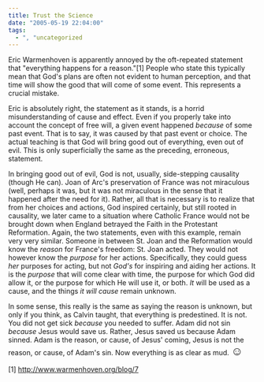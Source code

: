 ```yaml
---
title: Trust the Science
date: "2005-05-19 22:04:00"
tags:
  - ", "uncategorized
---
```

<p>Eric Warmenhoven is apparently annoyed by the oft-repeated
statement that "everything happens for a reason."[1] People who
state this typically mean that God's plans are often not evident
to human perception, and that time will show the good that will
come of some event.  This represents a crucial mistake.</p>

<p>Eric is absolutely right, the statement as it stands, is a
horrid misunderstanding of cause and effect.  Even if you properly
take into account the concept of free will, a given event happened
<em>because</em> of some past event.  That is to say, it was caused
by that past event or choice.  The actual teaching is that God
will bring good out of everything, even out of evil.  This is only
superficially the same as the preceding, erroneous, statement.</p>

<p>In bringing good out of evil, God is not, usually, side-stepping
causality (though He can).  Joan of Arc's preservation of France
was not miraculous (well, perhaps it was, but it was not miraculous
in the sense that it happened after the need for it).  Rather, all
that is necessary is to realize that from her choices and actions,
God inspired certainly, but still rooted in causality, we later
came to a situation where Catholic France would not be brought down
when England betrayed the Faith in the Protestant Reformation.
Again, the two statements, even with this example, remain very
very similar.  Someone in between St. Joan and the Reformation
would know the <em>reason</em> for France's freedom: St. Joan acted.
They would not however know the <em>purpose</em> for her actions.
Specifically, they could guess <em>her</em> purposes for acting,
but not <em>God's</em> for inspiring and aiding her actions.  It is
the <em>purpose</em> that will come clear with time, the purpose
for which God did allow it, or the purpose for which He will use
it, or both.  <em>It</em> will be used as a cause, and the things
<em>it will cause</em> remain unknown.</p>

<p>In some sense, this really is the same as saying the reason is
unknown, but only if you think, as Calvin taught, that everything
is predestined.  It is not.  You did not get sick <em>because</em>
you needed to suffer.  Adam did not sin <em>because</em> Jesus
would save us.  Rather, Jesus saved us because Adam sinned.  Adam is
the reason, or cause, of Jesus' coming, Jesus is not the reason,
or cause, of Adam's sin.  Now everything is as clear as mud. <font size="+2">&#x263a;</font></p>

[1] http://www.warmenhoven.org/blog/7

